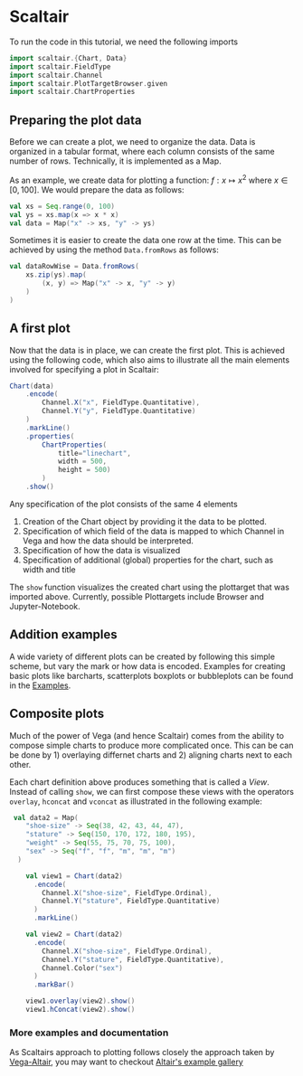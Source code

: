 # Scaltair

To run the code in this tutorial, we need the following imports 

```scala
import scaltair.{Chart, Data}
import scaltair.FieldType
import scaltair.Channel
import scaltair.PlotTargetBrowser.given
import scaltair.ChartProperties
```

## Preparing the plot data

Before we can create a plot, we need to organize the data. 
Data is organized in a tabular format, where each column consists
of the same number of rows. Technically, it is implemented as a Map. 

As an example, we create data for plotting a function: $f : x \mapsto x^2$ where
$x \in [0, 100]$. We would prepare the data as follows:

```scala
val xs = Seq.range(0, 100)
val ys = xs.map(x => x * x)
val data = Map("x" -> xs, "y" -> ys)
```

Sometimes it is easier to create the data one row at the time. 
This can be achieved by using the method `Data.fromRows` as follows:
```scala
val dataRowWise = Data.fromRows(
    xs.zip(ys).map(
        (x, y) => Map("x" -> x, "y" -> y)
    )
)
```

## A first plot

Now that the data is in place, we can create the first plot. 
This is achieved using the following code, which also 
aims to illustrate all the main elements involved for specifying
a plot in Scaltair:

```scala
Chart(data)
    .encode(
        Channel.X("x", FieldType.Quantitative), 
        Channel.Y("y", FieldType.Quantitative)
    )
    .markLine()
    .properties(
        ChartProperties(
            title="linechart",
            width = 500, 
            height = 500)
        )
    .show()

```

Any specification of the plot consists of the same 4 elements

1. Creation of the Chart object by providing it the data to be plotted.
2. Specification of which field of the data is mapped to which Channel in Vega and how the data should be 
interpreted.
3. Specification of how the data is visualized
4. Specification of additional (global) properties for the chart, such as width and title

The `show` function visualizes the created chart using the plottarget that was imported above. 
Currently, possible Plottargets include Browser and Jupyter-Notebook. 

## Addition examples

A wide variety of different plots can be created by following this simple scheme, but vary 
the mark or how data is encoded. Examples for creating basic plots like barcharts, scatterplots 
boxplots or bubbleplots can be found in the [Examples](../src/main/scala/scaltair/examples/SimpleCharts.scala). 

## Composite plots

Much of the power of Vega (and hence Scaltair) comes from the ability to compose simple charts
to produce more complicated once. This can be can be done by 1) overlaying differnet charts and 2)
aligning charts next to each other. 

Each chart definition above produces something that is called a *View*. Instead of calling `show`, 
we can first compose these views with the operators `overlay`, `hconcat` and `vconcat` as illustrated
in the following example:

```scala
 val data2 = Map(
    "shoe-size" -> Seq(38, 42, 43, 44, 47),
    "stature" -> Seq(150, 170, 172, 180, 195),
    "weight" -> Seq(55, 75, 70, 75, 100),
    "sex" -> Seq("f", "f", "m", "m", "m")
  )

    val view1 = Chart(data2)
      .encode(
        Channel.X("shoe-size", FieldType.Ordinal),
        Channel.Y("stature", FieldType.Quantitative)
      )
      .markLine()

    val view2 = Chart(data2)
      .encode(
        Channel.X("shoe-size", FieldType.Ordinal),
        Channel.Y("stature", FieldType.Quantitative),
        Channel.Color("sex")
      )
      .markBar()

    view1.overlay(view2).show()
    view1.hConcat(view2).show()
```

### More examples and documentation

As Scaltairs approach to plotting follows closely the approach taken by [Vega-Altair](https://altair-viz.github.io/gallery/index.html), you may want to checkout [Altair's example gallery]([Vega-Altair](https://altair-viz.github.io/gallery/index.html))
